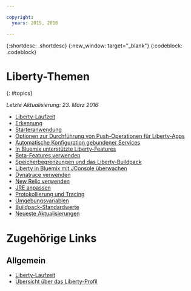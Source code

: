 ```yaml
---

copyright:
  years: 2015, 2016

---
```


{:shortdesc: .shortdesc}
{:new_window: target="_blank"}
{:codeblock: .codeblock}

# Liberty-Themen
{: #topics}

*Letzte Aktualisierung: 23. März 2016*

* [Liberty-Laufzeit](index.html)
* [Erkennung](index.html#detection)
* [Starteranwendung](index.html#starter_application)
* [Optionen zur Durchführung von Push-Operationen für Liberty-Apps](optionsForPushing.html)
* [Automatische Konfiguration gebundener Services](autoConfig.html)
* [In Bluemix unterstützte Liberty-Features](libertyFeatures.html)
* [Beta-Features verwenden](usingBetaFeatures.html)
* [Speicherbegrenzungen und das Liberty-Buildpack](memoryLimits.html)
* [Liberty in Bluemix mit JConsole überwachen](jconsole.html)
* [Dynatrace verwenden](dynatrace.html)
* [New Relic verwenden](newRelic.html)
* [JRE anpassen](customizingJRE.html)
* [Protokollierung und Tracing](loggingAndTracing.html)
* [Umgebungsvariablen](environmentVariables.html)
* [Buildpack-Standardwerte](buildpackDefaults.html)
* [Neueste Aktualisierungen](updates.html)

# Zugehörige Links
## Allgemein
* [Liberty-Laufzeit](index.html)
* [Übersicht über das Liberty-Profil](http://www-01.ibm.com/support/knowledgecenter/SSAW57_8.5.5/com.ibm.websphere.wlp.nd.doc/ae/cwlp_about.html)
